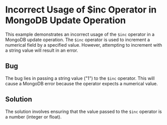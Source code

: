 # Incorrect Usage of $inc Operator in MongoDB Update Operation
This example demonstrates an incorrect usage of the `$inc` operator in a MongoDB update operation.  The `$inc` operator is used to increment a numerical field by a specified value. However, attempting to increment with a string value will result in an error.

## Bug
The bug lies in passing a string value ("1") to the `$inc` operator. This will cause a MongoDB error because the operator expects a numerical value.

## Solution
The solution involves ensuring that the value passed to the `$inc` operator is a number (integer or float).
